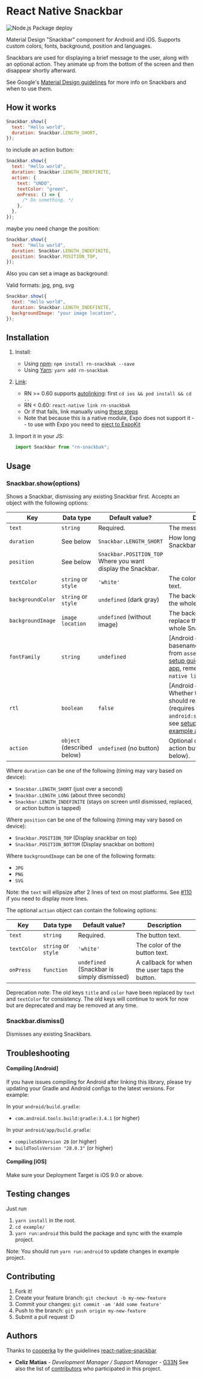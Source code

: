 # React Native Snackbar

![Node.js Package deploy](https://github.com/G33N/rn-snackbar/workflows/Node.js%20Package%20deploy/badge.svg)

Material Design "Snackbar" component for Android and iOS.
Supports custom colors, fonts, background, position and languages.

Snackbars are used for displaying a brief message to the user, along with an optional action.
They animate up from the bottom of the screen and then disappear shortly afterward.

See Google's [Material Design guidelines](https://material.io/guidelines/components/snackbars-toasts.html) for more info on Snackbars
and when to use them.

## How it works

```js
Snackbar.show({
  text: "Hello world",
  duration: Snackbar.LENGTH_SHORT,
});
```

to include an action button:

```js
Snackbar.show({
  text: "Hello world",
  duration: Snackbar.LENGTH_INDEFINITE,
  action: {
    text: "UNDO",
    textColor: "green",
    onPress: () => {
      /* Do something. */
    },
  },
});
```

maybe you need change the position:

```js
Snackbar.show({
  text: "Hello world",
  duration: Snackbar.LENGTH_INDEFINITE,
  position: Snackbar.POSITION_TOP,
});
```

Also you can set a image as background:

Valid formats: jpg, png, svg

```js
Snackbar.show({
  text: "Hello world",
  duration: Snackbar.LENGTH_INDEFINITE,
  backgroundImage: "your image location",
});
```

## Installation

1. Install:

   - Using [npm](https://www.npmjs.com/#getting-started): `npm install rn-snackbak --save`
   - Using [Yarn](https://yarnpkg.com/): `yarn add rn-snackbak`

2. [Link](https://facebook.github.io/react-native/docs/linking-libraries-ios.html):

   - RN >= 0.60 supports [autolinking](https://github.com/react-native-community/cli/blob/master/docs/autolinking.md): first `cd ios && pod install && cd ..`
   - RN < 0.60: `react-native link rn-snackbak`
   - Or if that fails, link manually using [these steps](https://github.com/cooperka/rn-snackbak/wiki/Manual-Installation)
   - Note that because this is a native module, Expo does not support it -- to use with Expo you need to [eject to ExpoKit](https://docs.expo.io/versions/latest/expokit/eject/)

3. Import it in your JS:

   ```js
   import Snackbar from "rn-snackbak";
   ```

## Usage

### Snackbar.show(options)

Shows a Snackbar, dismissing any existing Snackbar first. Accepts an object with the following options:

| Key               | Data type                  | Default value?                                               | Description                                                                                                                                                                                                                                               |
| ----------------- | -------------------------- | ------------------------------------------------------------ | --------------------------------------------------------------------------------------------------------------------------------------------------------------------------------------------------------------------------------------------------------- |
| `text`            | `string`                   | Required.                                                    | The message to show.                                                                                                                                                                                                                                      |
| `duration`        | See below                  | `Snackbar.LENGTH_SHORT`                                      | How long to display the Snackbar.                                                                                                                                                                                                                         |
| `position`        | See below                  | `Snackbar.POSITION_TOP` Where you want display the Snackbar. |
| `textColor`       | `string` or `style`        | `'white'`                                                    | The color of the message text.                                                                                                                                                                                                                            |
| `backgroundColor` | `string` or `style`        | `undefined` (dark gray)                                      | The background color for the whole Snackbar.                                                                                                                                                                                                              |
| `backgroundImage` | `image location`           | `undefined` (without image)                                  | The background image, (this replace the color) for the whole Snackbar.                                                                                                                                                                                    |
| `fontFamily`      | `string`                   | `undefined`                                                  | [Android only] The basename of a `.ttf` font from `assets/fonts/` (see [setup guide](https://github.com/facebook/react-native/issues/25852) and [example app](/example), remember to `react-native link` after).                                          |
| `rtl`             | `boolean`                  | `false`                                                      | [Android only, API 17+] Whether the Snackbar should render right-to-left (requires `android:supportsRtl="true"`, see [setup guide](https://android-developers.googleblog.com/2013/03/native-rtl-support-in-android-42.html) and [example app](/example)). |
| `action`          | `object` (described below) | `undefined` (no button)                                      | Optional config for the action button (described below).                                                                                                                                                                                                  |

Where `duration` can be one of the following (timing may vary based on device):

- `Snackbar.LENGTH_SHORT` (just over a second)
- `Snackbar.LENGTH_LONG` (about three seconds)
- `Snackbar.LENGTH_INDEFINITE` (stays on screen until dismissed, replaced, or action button is tapped)

Where `position` can be one of the following (timing may vary based on device):

- `Snackbar.POSITION_TOP` (Display snackbar on top)
- `Snackbar.POSITION_BOTTOM` (Display snackbar on bottom)

Where `backgroundImage` can be one of the following formats:

- `JPG`
- `PNG`
- `SVG`

Note: the `text` will ellipsize after 2 lines of text on most platforms. See [#110](https://github.com/cooperka/rn-snackbak/issues/110) if you need to display more lines.

The optional `action` object can contain the following options:

| Key         | Data type           | Default value?                             | Description                                   |
| ----------- | ------------------- | ------------------------------------------ | --------------------------------------------- |
| `text`      | `string`            | Required.                                  | The button text.                              |
| `textColor` | `string` or `style` | `'white'`                                  | The color of the button text.                 |
| `onPress`   | `function`          | `undefined` (Snackbar is simply dismissed) | A callback for when the user taps the button. |

Deprecation note: The old keys `title` and `color` have been replaced by `text` and `textColor` for consistency.
The old keys will continue to work for now but are deprecated and may be removed at any time.

### Snackbar.dismiss()

Dismisses any existing Snackbars.

## Troubleshooting

#### Compiling [Android]

If you have issues compiling for Android after linking this library,
please try updating your Gradle and Android configs to the latest versions. For example:

In your `android/build.gradle`:

- `com.android.tools.build:gradle:3.4.1` (or higher)

In your `android/app/build.gradle`:

- `compileSdkVersion 28` (or higher)
- `buildToolsVersion "28.0.3"` (or higher)

#### Compiling [iOS]

Make sure your Deployment Target is iOS 9.0 or above.

## Testing changes

Just run

1. `yarn install` in the root.
2. `cd example/`
3. `yarn run:android` this build the package and sync with the example project.

Note: You should run `yarn run:android` to update changes in example project.

## Contributing

1. Fork it!
2. Create your feature branch: `git checkout -b my-new-feature`
3. Commit your changes: `git commit -am 'Add some feature'`
4. Push to the branch: `git push origin my-new-feature`
5. Submit a pull request :D

## Authors

Thanks to [cooperka](https://github.com/cooperka) by the guidelines [react-native-snackbar](https://github.com/cooperka/react-native-snackbar)

- **Celiz Matias** - _Development Manager / Support Manager_ - [G33N](https://github.com/G33N)
  See also the list of [contributors](https://github.com/G33N/rn-snackbar/contributors) who participated in this project.
